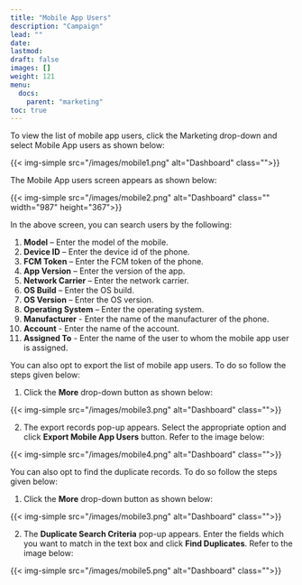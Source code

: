 ```yaml
---
title: "Mobile App Users"
description: "Campaign"
lead: ""
date:
lastmod:
draft: false
images: []
weight: 121
menu:
  docs:
    parent: "marketing"
toc: true
---
```


To view the list of mobile app users, click the Marketing drop-down and select Mobile App users as shown below:

{{< img-simple src="/images/mobile1.png"  alt="Dashboard" class="">}}

The Mobile App users screen appears as shown below:

{{< img-simple src="/images/mobile2.png"  alt="Dashboard" class="" width="987" height="367">}}

In the above screen, you can search users by the following:

1.	**Model** – Enter the model of the mobile.
2.	**Device ID** – Enter the device id of the phone.
3.	**FCM Token** – Enter the FCM token of the phone.
4.	**App Version** – Enter the version of the app.
5.	**Network Carrier** – Enter the network carrier.
6.	**OS Build** – Enter the OS build.
7.	**OS Version** – Enter the OS version.
8.	**Operating System** – Enter the operating system.
9.	**Manufacturer** - Enter the name of the manufacturer of the phone.
10.	**Account** - Enter the name of the account.
11. **Assigned To** - Enter the name of the user to whom the mobile app user is assigned.

You can also opt to export the list of mobile app users. To do so follow the steps given below:

1. Click the **More** drop-down button as shown below:

{{< img-simple src="/images/mobile3.png"  alt="Dashboard" class="">}}

2. The export records pop-up appears. Select the appropriate option and click **Export Mobile App Users** button. Refer to the image below:

{{< img-simple src="/images/mobile4.png"  alt="Dashboard" class="">}}

You can also opt to find the duplicate records. To do so follow the steps given below:

1. Click the **More** drop-down button as shown below:

{{< img-simple src="/images/mobile3.png"  alt="Dashboard" class="">}}

2. The **Duplicate Search Criteria** pop-up appears. Enter the fields which you want to match in the text box and click **Find Duplicates**. Refer to the image below:

{{< img-simple src="/images/mobile5.png"  alt="Dashboard" class="">}}
